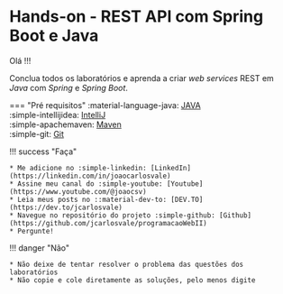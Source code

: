 #  Hands-on - REST API com Spring Boot e Java

Olá !!!

Conclua todos os laboratórios e aprenda a criar _web services_ REST  em *Java* com *Spring* e *Spring Boot*.

=== "Pré requisitos"
:material-language-java: [JAVA](https://www.oracle.com/pt/java/technologies/downloads/)<br/>
:simple-intellijidea: [IntelliJ](https://www.oracle.com/pt/java/technologies/downloads/)<br/>
:simple-apachemaven: [Maven](https://www.oracle.com/pt/java/technologies/downloads/)<br/>
:simple-git: [Git](https://www.oracle.com/pt/java/technologies/downloads/)

!!! success "Faça"

    * Me adicione no :simple-linkedin: [LinkedIn](https://linkedin.com/in/joaocarlosvale)
    * Assine meu canal do :simple-youtube: [Youtube](https://www.youtube.com/@joaocsv)
    * Leia meus posts no ::material-dev-to: [DEV.TO](https://dev.to/jcarlosvale)
    * Navegue no repositório do projeto :simple-github: [Github](https://github.com/jcarlosvale/programacaoWebII)
    * Pergunte!


!!! danger "Não"

    * Não deixe de tentar resolver o problema das questões dos laboratórios
    * Não copie e cole diretamente as soluções, pelo menos digite
